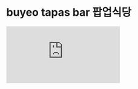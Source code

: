 # buyeo  tapas bar 팝업식당


<iframe src="https://www.youtube.com/embed/EPyhZYi7QSw" frameborder="0" allowfullscreen></iframe>


